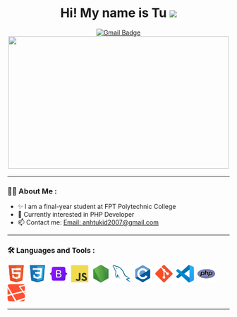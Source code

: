 <div id="header" align="center">
  <h1>
    Hi! My name is Tu
    <img src="https://img6.thuthuatphanmem.vn/uploads/2022/03/04/hinh-anh-vay-tay-chao-powerpoint-dep_021900843.gif" width="50"/>
  </h1>
  
  <div id="badges">
     <a href="mailto:anhtukid2007@gmail.com">
      <img src="https://img.shields.io/badge/Gmail-D14836?style=for-the-badge&logo=gmail&logoColor=white" alt="Gmail Badge"/>
    </a>
   
   

  </div>
   
  
</div>

<div align="center">
  <img src="https://media1.giphy.com/media/2IudUHdI075HL02Pkk/giphy.gif?cid=ecf05e4700od47b42zl1chgpean18184s16l3c2wfyom2vx7&ep=v1_gifs_search&rid=giphy.gif&ct=g" width="500" height="300"/>
</div>

---

###  :man_technologist: About Me :
- ✨ I am a final-year student at FPT Polytechnic College
- 🌱 Currently interested in PHP Developer 
- 📫 Contact me: <a href="">Email: anhtukid2007@gmail.com</a>

---

### :hammer_and_wrench: Languages and Tools :
<div>
  <img src="https://github.com/devicons/devicon/blob/master/icons/html5/html5-original.svg" title="HTML5" alt="HTML5" width="40" height="40"/>&nbsp;
  <img src="https://github.com/devicons/devicon/blob/master/icons/css3/css3-original.svg" title="CSS3" alt="CSS3" width="40" height="40"/>&nbsp;
  <img src="https://github.com/devicons/devicon/blob/master/icons/bootstrap/bootstrap-original.svg" title="Bootstrap" alt="Bootstrap" width="40" height="40"/>&nbsp;
  <img src="https://github.com/devicons/devicon/blob/master/icons/javascript/javascript-original.svg" title="Javascript" alt="Javascript" width="40" height="40"/>&nbsp;
  <img src="https://github.com/devicons/devicon/blob/master/icons/nodejs/nodejs-original.svg" title="Nodejs" alt="Nodejs" width="40" height="40"/>&nbsp;
  <img src="https://github.com/devicons/devicon/blob/master/icons/mysql/mysql-original.svg" title="MySQL" alt="MySQL" width="40" height="40"/>&nbsp;
  <img src="https://github.com/devicons/devicon/blob/master/icons/c/c-original.svg" title="C" alt="C" width="40" height="40"/>&nbsp;
  <img src="https://github.com/devicons/devicon/blob/master/icons/git/git-original.svg" title="Git" alt="Git" width="40" height="40"/>&nbsp;
  <img src="https://github.com/devicons/devicon/blob/master/icons/vscode/vscode-original.svg" title="VSCode" alt="VSCode" width="40" height="40"/>&nbsp;
  <img src="https://github.com/devicons/devicon/blob/master/icons/php/php-original.svg" title="PHP" alt="PHP" width="40" height="40"/>&nbsp;
  <img src="https://github.com/devicons/devicon/blob/master/icons/laravel/laravel-plain.svg" title="Laravel" alt="Laravel" width="40" height="40"/>
  </div>
  
 ---



